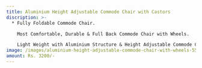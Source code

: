 ```yaml
---
title: Aluminium Height Adjustable Commode Chair with Castors
discription: >-
  * Fully Foldable Commode Chair.

    Most Comfortable, Durable & Full Back Commode Chair with Wheels.

    Light Weight with Aluminium Structure & Height Adjustable Commode Chair with Wheels.
image: /images/aluminium-height-adjustable-commode-chair-with-wheels-550x550h-550x550.jpg
amount: Rs. 3200/-
---
```


